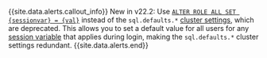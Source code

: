 {{site.data.alerts.callout_info}}
<span class="version-tag">New in v22.2:</span> Use [`ALTER ROLE ALL SET {sessionvar} = {val}`](alter-role.html#set-default-session-variable-values-for-all-users) instead of the `sql.defaults.*` [cluster settings](cluster-settings.html), which are deprecated. This allows you to set a default value for all users for any [session variable](set-vars.html) that applies during login, making the `sql.defaults.*` cluster settings redundant.
{{site.data.alerts.end}}
